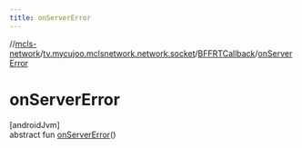 ```yaml
---
title: onServerError
---
```

//[mcls-network](../../../index.html)/[tv.mycujoo.mclsnetwork.network.socket](../index.html)/[BFFRTCallback](index.html)/[onServerError](on-server-error.html)



# onServerError



[androidJvm]\
abstract fun [onServerError](on-server-error.html)()





